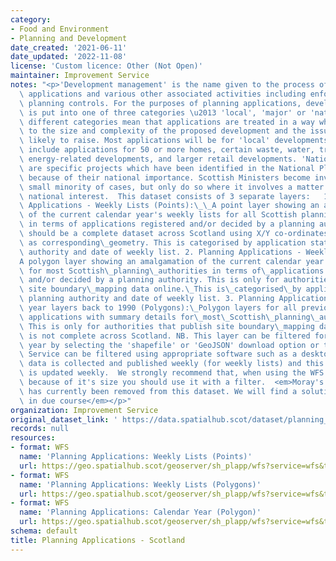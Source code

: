 ```yaml
---
category:
- Food and Environment
- Planning and Development
date_created: '2021-06-11'
date_updated: '2022-11-08'
license: 'Custom licence: Other (Not Open)'
maintainer: Improvement Service
notes: "<p>'Development management' is the name given to the process of deciding planning\
  \ applications and various other associated activities including enforcement of\
  \ planning controls. For the purposes of planning applications, development in Scotland\
  \ is put into one of three categories \u2013 'local', 'major' or 'national'. The\
  \ different categories mean that applications are treated in a way which is suited\
  \ to the size and complexity of the proposed development and the issues they are\
  \ likely to raise. Most applications will be for 'local' developments. 'Major' developments\
  \ include applications for 50 or more homes, certain waste, water, transport and\
  \ energy-related developments, and larger retail developments. 'National' developments\
  \ are specific projects which have been identified in the National Planning Framework\
  \ because of their national importance. Scottish Ministers become involved in a\
  \ small minority of cases, but only do so where it involves a matter of genuine\
  \ national interest.  This dataset consists of 3 separate layers:   1. Planning\
  \ Applications - Weekly Lists (Points):\_\_A point layer showing an amalgamation\
  \ of the current calendar year's weekly lists for all Scottish planning authorities\
  \ in terms of applications registered and/or decided by a planning authority. This\
  \ should be a complete dataset across Scotland using X/Y co-ordinates, UPRN or postcode\
  \ as corresponding\_geometry. This is categorised by application status, planning\
  \ authority and date of weekly list. 2. Planning Applications - Weekly Lists (Polygons):\_\
  A polygon layer showing an amalgamation of the current calendar year's weekly lists\
  \ for most Scottish\_planning\_authorities in terms of\_applications registered\
  \ and/or decided by a planning authority. This is only for authorities that publish\
  \ site boundary\_mapping data online.\_This is\_categorised\_by application status,\
  \ planning authority and date of weekly list. 3. Planning Applications - historic\
  \ year layers back to 1990 (Polygons):\_Polygon layers for all previous year's planning\
  \ applications with summary details for\_most\_Scottish\_planning\_authorities.\
  \ This is only for authorities that publish site boundary\_mapping data online and\
  \ is not complete across Scotland. NB. This layer can be filtered for individual\
  \ year by selecting the 'shapefile' or 'GeoJSON' download option or the Web Feature\
  \ Service can be filtered using appropriate software such as a desktop GIS.  This\
  \ data is collected and published weekly (for weekly lists) and this metadata record\
  \ is updated weekly.  We strongly recommend that, when using the WFS for this dataset,\
  \ because of it's size you should use it with a filter.  <em>Moray's planning data\
  \ has currently been removed from this dataset. We will find a solution to this\
  \ in due course</em></p>"
organization: Improvement Service
original_dataset_link: ' https://data.spatialhub.scot/dataset/planning_applications-is'
records: null
resources:
- format: WFS
  name: 'Planning Applications: Weekly Lists (Points)'
  url: https://geo.spatialhub.scot/geoserver/sh_plapp/wfs?service=wfs&typeName=sh_plapp:pub_plappweekpnt
- format: WFS
  name: 'Planning Applications: Weekly Lists (Polygons)'
  url: https://geo.spatialhub.scot/geoserver/sh_plapp/wfs?service=wfs&typeName=sh_plapp:pub_plappweekpol
- format: WFS
  name: 'Planning Applications: Calendar Year (Polygon)'
  url: https://geo.spatialhub.scot/geoserver/sh_plapp/wfs?service=wfs&typeName=sh_plapp:pub_plappyear
schema: default
title: Planning Applications - Scotland
---
```

